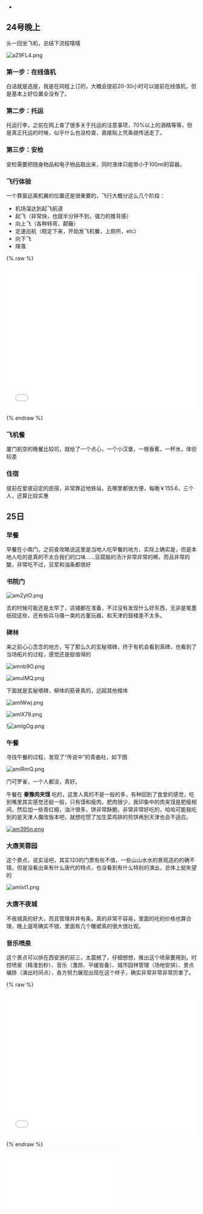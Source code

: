 - 

## 24号晚上

头一回坐飞机，总结下流程嘻嘻

![aZ9FL4.png](https://s1.ax1x.com/2020/07/29/aZ9FL4.png)

### 第一步：在线值机

白话就是选座，我是在同程上订的，大概会提前20-30小时可以提前在线值机，但是基本上好位置全没有了。



### 第二步：托运

托运行李，之前在网上查了很多关于托运的注意事项，70%以上的酒精等等，但是真正托运的时候，似乎什么也没检查，直接贴上凭条就传送走了。

### 第三步：安检

安检需要把随身物品和电子物品取出来，同时液体只能带小于100ml的容器。

### 飞行体验

一个靠窗远离机翼的位置还是很重要的，飞行大概分这么几个阶段：

- 机场溜达到起飞航道
- 起飞（非常快，也就半分钟不到，强力的推背感）
- 向上飞（各种转弯、颠簸）
- 定速巡航（稳定下来，开始发飞机餐，上厕所，etc）
- 向下飞
- 降落

{% raw %}
 <div style="position: relative; width: 100%; height: 0; padding-bottom: 75%;">
 <iframe src="//player.bilibili.com/player.html?aid=244057655&bvid=BV1Jv411v7Gs&cid=218043364&page=1" scrolling="no" border="0" frameborder="no" framespacing="0" allowfullscreen="true" style="position: absolute; width: 100%; height: 100%; Left: 0; top: 0;" ></iframe></div>

 {% endraw %}



### 飞机餐

厦门航空的晚餐比较坑，就给了一个点心，一个小汉堡，一根香蕉，一杯水，体验较差



### 住宿

提前在爱彼迎定的民宿，非常靠近地铁站，去哪里都很方便，每晚￥155.6，三个人，还算比较实惠

## 25日

### 早餐

早餐在小南门，之前查攻略说这里是当地人吃早餐的地方，实际上确实是，但是本地人吃的是真的不太合我们的口味……豆腐脑的汤汁非常非常的稀，而且非常的酸，非常吃不过，豆浆和油条都很好

### 书院门

![amZytO.png](https://s1.ax1x.com/2020/07/29/amZytO.png)

去的时候可能还是太早了，店铺都在准备，不过没有发现什么好东西，无非是笔墨纸砚这些，还有些兵马俑一类的古董玩器，和天津的鼓楼差不太多。

### 碑林

来之前心心念念的地方，写了那么久的玄秘塔碑，终于有机会看到真碑，也看到了当场拓片的过程，感觉还是挺值得的

![amnb9O.png](https://s1.ax1x.com/2020/07/29/amnb9O.png)

![amuIMQ.png](https://s1.ax1x.com/2020/07/29/amuIMQ.png)

下面就是玄秘塔碑，柳体的筋骨真的，远超其他楷体

![amlWwj.png](https://s1.ax1x.com/2020/07/29/amlWwj.png)

![amlX79.png](https://s1.ax1x.com/2020/07/29/amlX79.png)

!![amlgOg.png](https://s1.ax1x.com/2020/07/29/amlgOg.png)

### 午餐

寻找午餐的过程，发现了“传说中”的青曲社，如下图

![amlRmQ.png](https://s1.ax1x.com/2020/07/29/amlRmQ.png)

门可罗雀，一个人都没，真好。

午餐在 **秦豫肉夹馍** 吃的，这里人真的不是一般的多，有种回到了食堂的感觉，吃到嘴里其实感觉还挺一般，只有馍和瘦肉，肥肉很少，我印象中的肉夹馍是肥瘦相间，然后加一些青红椒，油汁很多，饼非常酥脆，非常非常好吃的，哈哈可能我吃到的是天津人魔改版本吧，就想吃惯了加生菜鸡排的煎饼再到天津也会不适应。

[![am395n.png](https://s1.ax1x.com/2020/07/29/am395n.png)](https://imgchr.com/i/am395n)

### 大唐芙蓉园

这个景点，说实话吧，其实120的门票有些不值，一些山山水水的景观造的的确不错，但是没看出来有什么唐代的特点，也没看到有什么特别的演出，总体上挺失望的

![amlxt1.png](https://s1.ax1x.com/2020/07/29/amlxt1.png)

### 大唐不夜城

不夜城真的好大，而且管理井井有条，真的非常不容易，里面的吃的价格也算合理，晚上遛弯确实不错，里面有几个雕塑真的很大很壮观。

### 音乐喷泉

这个景点可以排在西安游的前三，太震撼了，仔细想想，推出这个喷泉要用到，时控喷泉（精准到秒）、音乐（激昂、平缓皆备）、城市园林管理（场地安排）、景点编排（演出时间点），各方努力展现出现在这个样子，确实非常非常非常厉害了。

{% raw %}

 <div style="position: relative; width: 100%; height: 0; padding-bottom: 75%;">
 <iframe src="//player.bilibili.com/player.html?aid=286624615&bvid=BV1gf4y197qb&cid=218072149&page=1" scrolling="no" border="0" frameborder="no" framespacing="0" allowfullscreen="true" style="position: absolute; width: 100%; height: 100%; Left: 0; top: 0;" ></iframe></div>

 {% endraw %}


<iframe src="//player.bilibili.com/player.html?aid=286624615&bvid=BV1gf4y197qb&cid=218072149&page=1" scrolling="no" border="0" frameborder="no" framespacing="0" allowfullscreen="true"> </iframe>

